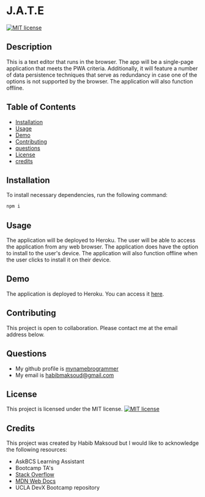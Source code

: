 
# J.A.T.E

[![MIT license](https://img.shields.io/badge/License-MIT-brightgreen.svg)](https://opensource.org/licenses/MIT)

## Description

This is a text editor that runs in the browser. The app will be a single-page application that meets the PWA criteria. Additionally, it will feature a number of data persistence techniques that serve as redundancy in case one of the options is not supported by the browser. The application will also function offline.

## Table of Contents

- [Installation](#installation)
- [Usage](#usage)
- [Demo](#demo)
- [Contributing](#contributing)
- [questions](#questions)
- [License](#license)
- [credits](#credits)

## Installation

To install necessary dependencies, run the following command:

```bash
npm i
```

## Usage

The application will be deployed to Heroku. The user will be able to access the application from any web browser. The application does have the option to install to the user's device. The application will also function offline when the user clicks to install it on their device. 

## Demo

The application is deployed to Heroku. You can access it [here](https://frozen-coast-71902.herokuapp.com/).

## Contributing

This project is open to collaboration. Please contact me at the email address below.

## Questions

- My github profile is [mynamebrogrammer](https://github.com/mynamebrogrammer)
- My email is [habibmaksoud@gmail.com](habibmaksoud@gmail.com)

## License

This project is licensed under the MIT license. [![MIT license](https://img.shields.io/badge/License-MIT-brightgreen.svg)](https://opensource.org/licenses/MIT)

## Credits

This project was created by Habib Maksoud but I would like to acknowledge the following resources:

- AskBCS Learning Assistant
- Bootcamp TA's
- [Stack Overflow](https://stackoverflow.com/)
- [MDN Web Docs](https://developer.mozilla.org/en-US/)
- UCLA DevX Bootcamp repository
